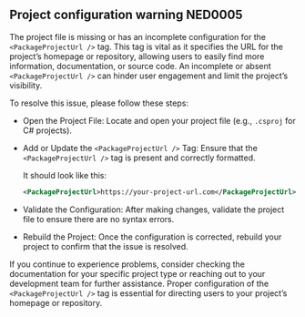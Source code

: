 ## Project configuration warning NED0005

The project file is missing or has an incomplete configuration for the `<PackageProjectUrl />` tag. This tag is vital as it specifies the URL for the project’s homepage or repository, allowing users to easily find more information, documentation, or source code. An incomplete or absent `<PackageProjectUrl />` can hinder user engagement and limit the project’s visibility.

To resolve this issue, please follow these steps:

- Open the Project File: Locate and open your project file (e.g., `.csproj` for C# projects).

- Add or Update the `<PackageProjectUrl />` Tag: Ensure that the `<PackageProjectUrl />` tag is present and correctly formatted.

  It should look like this:
  ```xml
  <PackageProjectUrl>https://your-project-url.com</PackageProjectUrl>
  ```

- Validate the Configuration: After making changes, validate the project file to ensure there are no syntax errors.

- Rebuild the Project: Once the configuration is corrected, rebuild your project to confirm that the issue is resolved.

If you continue to experience problems, consider checking the documentation for your specific project type or reaching out to your development team for further assistance. Proper configuration of the `<PackageProjectUrl />` tag is essential for directing users to your project’s homepage or repository.
